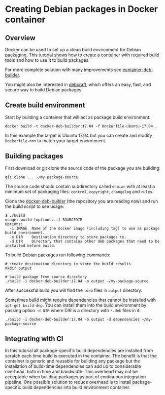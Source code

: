 # Creating Debian packages in Docker container

## Overview

Docker can be used to set up a clean build environment for Debian
packaging.  This tutorial shows how to create a container with
required build tools and how to use it to build packages.

For more complete solution with many improvements see
[container-deb-builder](https://github.com/cgzones/container-deb-builder/).

You might also be interested in [debcraft](https://salsa.debian.org/otto/debcraft), which offers an easy, fast, and secure way to build Debian packages.

## Create build environment

Start by building a container that will act as package build environment:

    docker build -t docker-deb-builder:17.04 -f Dockerfile-ubuntu-17.04 .

In this example the target is Ubuntu 17.04 but you can create and
modify `Dockerfile-nnn` to match your target environment.

## Building packages

First download or git clone the source code of the package you are
building:

    git clone ... ~/my-package-source

The source code should contain subdirectory called `debian` with at
least a minimum set of packaging files: `control`, `copyright`,
`changelog` and `rules`.

Clone the
[docker-deb-builder](https://github.com/tsaarni/docker-deb-builder)
(the repository you are reading now) and run the build script to see
usage:

    $ ./build
    usage: build [options...] SOURCEDIR
    Options:
      -i IMAGE  Name of the docker image (including tag) to use as package build environment.
      -o DIR    Destination directory to store packages to.
      -d DIR    Directory that contains other deb packages that need to be installed before build.

To build Debian packages run following commands:

    # create destination directory to store the build results
    mkdir output

    # build package from source directory
    ./build -i docker-deb-builder:17.04 -o output ~/my-package-source

After successful build you will find the `.deb` files in `output`
directory.

Sometimes build might require dependencies that cannot be installed with
`apt-get build-dep`.  You can install them into the build environment
by passing option `-d DIR` where DIR is a directory with `*.deb` files
in it.

    ./build -i docker-deb-builder:17.04 -o output -d dependencies ~/my-package-source

## Integrating with CI

In this tutorial all package-specific build dependencies are installed
from scratch each time build is executed in the container.  The
benefit is that the container is generic and reusable for building any
package but the installation of build-time dependencies can add up to
considerable overhead, both in time and bandwidth.  This overhead may
not be acceptable when building packages as part of continuous
integration pipeline.  One possible solution to reduce overhead is to
install package-specific build dependencies into build environment
container.
